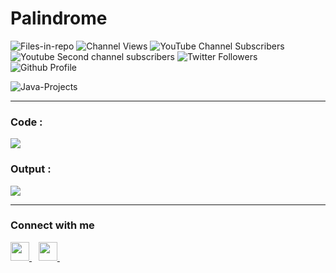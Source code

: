 # Palindrome

![Files-in-repo](https://img.shields.io/github/directory-file-count/KrishGaur1354/Personal-Python-Projects)
![Channel Views](https://img.shields.io/youtube/channel/views/UC1x1aok5Ji52Dw6G8_GN59Q?style=social)
![YouTube Channel Subscribers](https://img.shields.io/youtube/channel/subscribers/UC1x1aok5Ji52Dw6G8_GN59Q?style=social)
![Youtube Second channel subscribers](https://img.shields.io/youtube/channel/subscribers/UChVQCKleV_WKpQkPu_8nozw?style=social)
![Twitter Followers](https://img.shields.io/twitter/follow/ThatOneKrish?style=social)
![Github Profile](https://img.shields.io/github/followers/KrishGaur1354?style=social)

![Java-Projects](https://socialify.git.ci/KrishGaur1354/Java-Projects/image?font=KoHo&language=1&logo=https%3A%2F%2Fwww.pngall.com%2Fwp-content%2Fuploads%2F2016%2F05%2FJava-PNG-Clipart.png&name=1&owner=1&pattern=Circuit%20Board&theme=Dark)

---

### Code :
<img src="https://github.com/KrishGaur1354/Java-Projects-for-Beginners/blob/main/Insertion-Sort/Code-Insert.png">

### Output : 
<img src="https://github.com/KrishGaur1354/Python-Projects-for-Beginners/blob/main/Palindrome/palin%20-%20output.png">

---

### Connect with me
  <a href="https://twitter.com/ThatOneKrish">
    <img width="30px" src="https://www.vectorlogo.zone/logos/twitter/twitter-official.svg" />
  </a>&ensp;
   <a href="https://www.instagram.com/ThatOneKrish/">
    <img width="30px" src="https://www.vectorlogo.zone/logos/instagram/instagram-icon.svg" />
  </a>&ensp;

